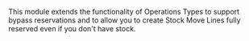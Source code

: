 This module extends the functionality of Operations Types to support bypass reservations and to allow you to create Stock Move Lines fully reserved even if you don't have stock.
